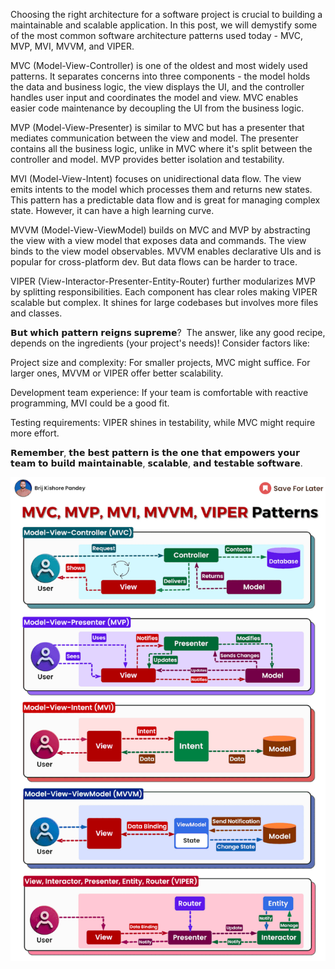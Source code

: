 Choosing the right architecture for a software project is crucial to building a maintainable and scalable application. In this post, we will demystify some of the most common software architecture patterns used today - MVC, MVP, MVI, MVVM, and VIPER.  
  
MVC (Model-View-Controller) is one of the oldest and most widely used patterns. It separates concerns into three components - the model holds the data and business logic, the view displays the UI, and the controller handles user input and coordinates the model and view. MVC enables easier code maintenance by decoupling the UI from the business logic.  
  
MVP (Model-View-Presenter) is similar to MVC but has a presenter that mediates communication between the view and model. The presenter contains all the business logic, unlike in MVC where it's split between the controller and model. MVP provides better isolation and testability.  
  
MVI (Model-View-Intent) focuses on unidirectional data flow. The view emits intents to the model which processes them and returns new states. This pattern has a predictable data flow and is great for managing complex state. However, it can have a high learning curve.  
  
MVVM (Model-View-ViewModel) builds on MVC and MVP by abstracting the view with a view model that exposes data and commands. The view binds to the view model observables. MVVM enables declarative UIs and is popular for cross-platform dev. But data flows can be harder to trace.  
  
VIPER (View-Interactor-Presenter-Entity-Router) further modularizes MVP by splitting responsibilities. Each component has clear roles making VIPER scalable but complex. It shines for large codebases but involves more files and classes.  
  
  
𝗕𝘂𝘁 𝘄𝗵𝗶𝗰𝗵 𝗽𝗮𝘁𝘁𝗲𝗿𝗻 𝗿𝗲𝗶𝗴𝗻𝘀 𝘀𝘂𝗽𝗿𝗲𝗺𝗲?  The answer, like any good recipe, depends on the ingredients (your project's needs)! Consider factors like:  
  
Project size and complexity: For smaller projects, MVC might suffice. For larger ones, MVVM or VIPER offer better scalability.  
  
Development team experience: If your team is comfortable with reactive programming, MVI could be a good fit.  
  
Testing requirements: VIPER shines in testability, while MVC might require more effort.  
  
𝗥𝗲𝗺𝗲𝗺𝗯𝗲𝗿, 𝘁𝗵𝗲 𝗯𝗲𝘀𝘁 𝗽𝗮𝘁𝘁𝗲𝗿𝗻 𝗶𝘀 𝘁𝗵𝗲 𝗼𝗻𝗲 𝘁𝗵𝗮𝘁 𝗲𝗺𝗽𝗼𝘄𝗲𝗿𝘀 𝘆𝗼𝘂𝗿 𝘁𝗲𝗮𝗺 𝘁𝗼 𝗯𝘂𝗶𝗹𝗱 𝗺𝗮𝗶𝗻𝘁𝗮𝗶𝗻𝗮𝗯𝗹𝗲, 𝘀𝗰𝗮𝗹𝗮𝗯𝗹𝗲, 𝗮𝗻𝗱 𝘁𝗲𝘀𝘁𝗮𝗯𝗹𝗲 𝘀𝗼𝗳𝘁𝘄𝗮𝗿𝗲. ️

![](media/20240209081854.png)
